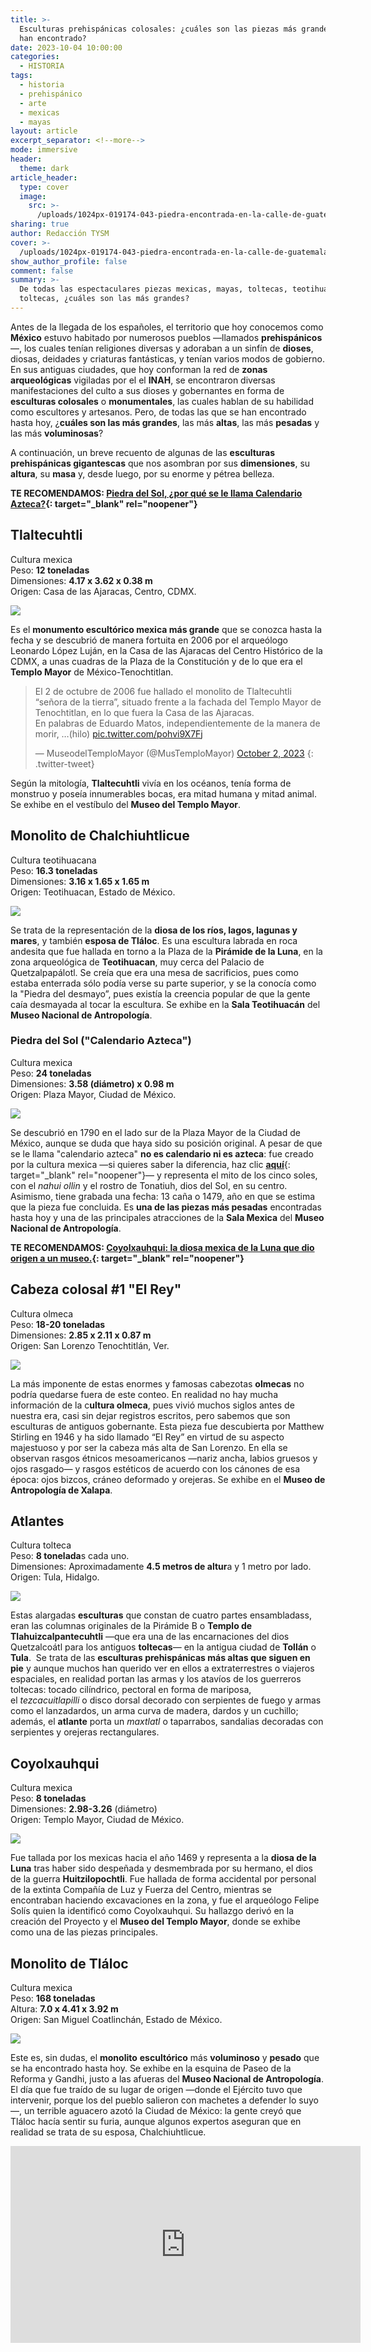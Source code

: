 ```yaml
---
title: >-
  Esculturas prehispánicas colosales: ¿cuáles son las piezas más grandes que se
  han encontrado?
date: 2023-10-04 10:00:00
categories:
  - HISTORIA
tags:
  - historia
  - prehispánico
  - arte
  - mexicas
  - mayas
layout: article
excerpt_separator: <!--more-->
mode: immersive
header:
  theme: dark
article_header:
  type: cover
  image:
    src: >-
      /uploads/1024px-019174-043-piedra-encontrada-en-la-calle-de-guatemala-casi-esquina-con-argentina-febrero-28-1978-32635290705.jpeg
sharing: true
author: Redacción TYSM
cover: >-
  /uploads/1024px-019174-043-piedra-encontrada-en-la-calle-de-guatemala-casi-esquina-con-argentina-febrero-28-1978-32635290705.jpeg
show_author_profile: false
comment: false
summary: >-
  De todas las espectaculares piezas mexicas, mayas, toltecas, teotihuacanas y
  toltecas, ¿cuáles son las más grandes?
---
```

Antes de la llegada de los españoles, el territorio que hoy conocemos como **México** estuvo habitado por numerosos pueblos —llamados **prehispánicos**—, los cuales tenían religiones diversas y adoraban a un sinfín de **dioses**, diosas, deidades y criaturas fantásticas, y tenían varios modos de gobierno. En sus antiguas ciudades, que hoy conforman la red de **zonas arqueológicas** vigiladas por el el **INAH**, se encontraron diversas manifestaciones del culto a sus dioses y gobernantes en forma de **esculturas colosales** o **monumentales**, las cuales hablan de su habilidad como escultores y artesanos. Pero, de todas las que se han encontrado hasta hoy, ¿**cuáles son las más grandes**, las más **altas**, las más **pesadas** y las más **voluminosas**?

A continuación, un breve recuento de algunas de las **esculturas prehispánicas gigantescas** que nos asombran por sus **dimensiones**, su **altura**, su **masa** y, desde luego, por su enorme y pétrea belleza.

**TE RECOMENDAMOS: [Piedra del Sol, ¿por qué se le llama Calendario Azteca?](https://blog.tonoysumariachi.com/historia/2022/08/26/piedra-del-sol-por-que-se-le-llama-calendario-azteca.html){: target="_blank" rel="noopener"}**

## Tlaltecuhtli

Cultura mexica<br>Peso: **12 toneladas**<br>Dimensiones: **4\.17 x 3.62 x 0.38 m**<br>Origen: Casa de las Ajaracas, Centro, CDMX.

![](https://upload.wikimedia.org/wikipedia/commons/thumb/e/e3/Tlaltecuhtli1.jpg/941px-Tlaltecuhtli1.jpg)

Es el **monumento escultórico mexica más grande** que se conozca hasta la fecha y se descubrió de manera fortuita en 2006 por el arqueólogo Leonardo López Luján, en la Casa de las Ajaracas del Centro Histórico de la CDMX, a unas cuadras de la Plaza de la Constitución y de lo que era el **Templo Mayor** de México-Tenochtitlan.

> El 2 de octubre de 2006 fue hallado el monolito de Tlaltecuhtli “señora de la tierra”, situado frente a la fachada del Templo Mayor de Tenochtitlan, en lo que fuera la Casa de las Ajaracas.<br>En palabras de Eduardo Matos, independientemente de la manera de morir, …(hilo) [pic.twitter.com/pohvi9X7Fj](https://t.co/pohvi9X7Fj)
>
> — MuseodelTemploMayor (@MusTemploMayor) [October 2, 2023](https://twitter.com/MusTemploMayor/status/1708870827150606594?ref_src=twsrc%5Etfw)
{: .twitter-tweet}

Según la mitología,&nbsp;**Tlaltecuhtli**&nbsp;vivía en los océanos, tenía forma de monstruo y poseía innumerables bocas, era mitad humana y mitad animal. Se exhibe en el vestíbulo del **Museo del Templo Mayor**.

## Monolito de Chalchiuhtlicue

Cultura teotihuacana<br>Peso: **16\.3 toneladas**<br>Dimensiones: **3\.16 x 1.65 x 1.65 m**<br>Origen: Teotihuacan, Estado de México.

![](https://upload.wikimedia.org/wikipedia/commons/thumb/4/42/Teotihuac%C3%A1n_-_Chalchiuhtlicue.jpg/768px-Teotihuac%C3%A1n_-_Chalchiuhtlicue.jpg)

Se trata de la representación de la **diosa de los ríos, lagos, lagunas y mares**, y también **esposa de Tláloc**. Es una escultura labrada en roca andesita que fue hallada en torno a la Plaza de la **Pirámide de la Luna**, en la zona arqueológica de **Teotihuacan**, muy cerca del Palacio de Quetzalpapálotl. Se creía que era una mesa de sacrificios, pues como estaba enterrada sólo podía verse su parte superior, y se la conocía como la "Piedra del desmayo”, pues existía la creencia popular de que la gente caía desmayada al tocar la escultura. Se exhibe en la **Sala Teotihuacán** del **Museo Nacional de Antropología**.

### Piedra del Sol ("Calendario Azteca")

Cultura mexica<br>Peso: **24 toneladas**<br>Dimensiones: **3\.58 (diámetro) x 0.98 m**<br>Origen: Plaza Mayor, Ciudad de México.

![](https://upload.wikimedia.org/wikipedia/commons/thumb/a/ac/Aztec_Sun_Stone_or_Calendar_Stone.jpg/1024px-Aztec_Sun_Stone_or_Calendar_Stone.jpg)

Se descubrió en 1790 en el lado sur de la Plaza Mayor de la Ciudad de México, aunque se duda que haya sido su posición original. A pesar de que se le llama "calendario azteca" **no es calendario ni es azteca**: fue creado por la cultura mexica —si quieres saber la diferencia, haz clic [**aquí**](https://blog.tonoysumariachi.com/historia/2022/07/13/como-se-dice-azteca-o-mexica-cual-es-el-termino-correcto.html){: target="_blank" rel="noopener"}— y representa el mito de los cinco soles, con el&nbsp;*nahui ollin*&nbsp;y el rostro de Tonatiuh, dios del Sol, en su centro. Asimismo, tiene grabada una fecha: 13 caña o 1479, año en que se estima que la pieza fue concluida. Es **una de las piezas más pesadas** encontradas hasta hoy y una de las principales atracciones de la **Sala Mexica** del **Museo Nacional de Antropología**.

**TE RECOMENDAMOS: [Coyolxauhqui: la diosa mexica de la Luna que dio origen a un museo.](https://blog.tonoysumariachi.com/historia/2022/08/17/coyolxauhqui-la-diosa-mexica-de-la-luna-que-dio-origen-a-un-museo.html){: target="_blank" rel="noopener"}**

## Cabeza colosal \#1 "El Rey"

Cultura olmeca<br>Peso: **18-20 toneladas**<br>Dimensiones: **2\.85 x 2.11 x 0.87 m**<br>Origen: San Lorenzo Tenochtitlán, Ver.

![](https://upload.wikimedia.org/wikipedia/commons/0/00/Cabeza_Colosal_n%C2%BA1_del_Museo_Xalapa.jpg)

La más imponente de estas enormes y famosas cabezotas **olmecas** no podría quedarse fuera de este conteo. En realidad no hay mucha información de la c**ultura olmeca**, pues vivió muchos siglos antes de nuestra era, casi sin dejar registros escritos, pero sabemos que son esculturas de antiguos gobernante. Esta pieza fue descubierta por Matthew Stirling en 1946 y ha sido llamado “El Rey” en virtud de su aspecto majestuoso y por ser la cabeza más alta de San Lorenzo. En ella se observan rasgos étnicos mesoamericanos —nariz ancha, labios gruesos y ojos rasgado— y rasgos estéticos de acuerdo con los cánones de esa época: ojos bizcos, cráneo deformado y orejeras. Se exhibe en el **Museo de Antropología de Xalapa**.

## Atlantes

Cultura tolteca<br>Peso: **8 tonelada**s cada uno.<br>Dimensiones: Aproximadamente **4\.5 metros de altur**a y 1 metro por lado.<br>Origen: Tula, Hidalgo.

![](https://upload.wikimedia.org/wikipedia/commons/thumb/f/f9/Atlantes_de_Tula_Hidalgo.jpg/1024px-Atlantes_de_Tula_Hidalgo.jpg)

Estas alargadas **esculturas** que constan de cuatro partes ensambladass, eran las columnas originales de la Pirámide B o **Templo de Tlahuizcalpantecuhtli** —que era una de las encarnaciones del dios Quetzalcoátl para los antiguos **toltecas**— en la antigua ciudad de **Tollán** o **Tula**.&nbsp; Se trata de las **esculturas prehispánicas más altas que siguen en pie** y aunque muchos han querido ver en ellos a extraterrestres o viajeros espaciales, en realidad portan las armas y los atavíos de los guerreros toltecas: tocado cilíndrico, pectoral en forma de mariposa, el&nbsp;*tezcacuitlapilli*&nbsp;o disco dorsal decorado con serpientes de fuego y armas como el lanzadardos, un arma curva de madera, dardos y un cuchillo; además, el **atlante** porta un&nbsp;*maxtlatl*&nbsp;o taparrabos, sandalias decoradas con serpientes y orejeras rectangulares.

## Coyolxauhqui

Cultura mexica<br>Peso: **8 toneladas**<br>Dimensiones: **2\.98-3.26** (​​​​​**​**​diámetro)<br>Origen: Templo Mayor, Ciudad de México.

![](https://upload.wikimedia.org/wikipedia/commons/thumb/6/6d/Coyolxauhqui_4095977415_b89d64f008.jpg/768px-Coyolxauhqui_4095977415_b89d64f008.jpg)

Fue tallada por los mexicas hacia el año 1469 y representa a la **diosa de la Luna** tras haber sido despeñada y desmembrada por su hermano, el dios de la guerra **Huitzilopochtli**. Fue hallada de forma accidental por personal de la extinta Compañía de Luz y Fuerza del Centro, mientras se encontraban haciendo excavaciones en la zona, y fue el arqueólogo Felipe Solís quien la identificó como Coyolxauhqui. Su hallazgo derivó en la creación del Proyecto y el **Museo del Templo Mayor**, donde se exhibe como una de las piezas principales.

## Monolito de Tláloc

Cultura mexica<br>Peso: **168 toneladas**<br>Altura: **7\.0 x 4.41 x 3.92 m**<br>Origen: San Miguel Coatlinchán, Estado de México.

![](https://upload.wikimedia.org/wikipedia/commons/thumb/6/62/Tlaloc_1.jpg/1024px-Tlaloc_1.jpg)

Este es, sin dudas, el **monolito** **escultórico** más **voluminoso** y **pesado** que se ha encontrado hasta hoy. Se exhibe en la esquina de Paseo de la Reforma y Gandhi, justo a las afueras del **Museo Nacional de Antropología**. El día que fue traído de su lugar de origen —donde el Ejército tuvo que intervenir, porque los del pueblo salieron con machetes a defender lo suyo—, un terrible aguacero azotó la Ciudad de México: la gente creyó que Tláloc hacía sentir su furia, aunque algunos expertos aseguran que en realidad se trata de su esposa, Chalchiuhtlicue.

<iframe width="560" height="315" src="https://www.youtube.com/embed/55Kj0V1p-Bs?si=5z3K3xgyZEMPFlL3" title="YouTube video player" frameborder="0" allow="accelerometer; autoplay; clipboard-write; encrypted-media; gyroscope; picture-in-picture; web-share" allowfullscreen=""></iframe>